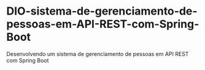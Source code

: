 # DIO-sistema-de-gerenciamento-de-pessoas-em-API-REST-com-Spring-Boot
Desenvolvendo um sistema de gerenciamento de pessoas em API REST com Spring Boot
